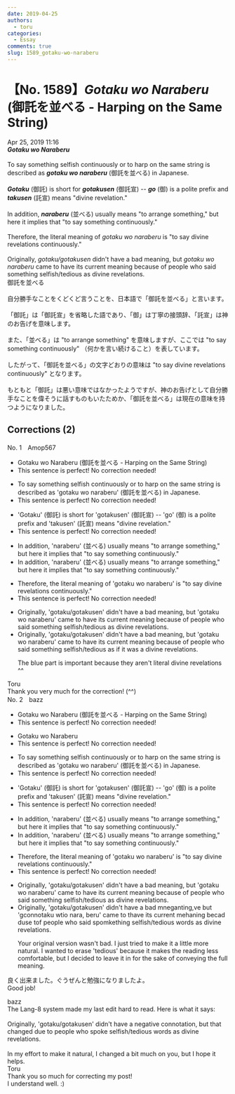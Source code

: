 ```yaml
---
date: 2019-04-25
authors:
  - toru
categories:
  - Essay
comments: true
slug: 1589_gotaku-wo-naraberu
---
```


# 【No. 1589】<strong><em>Gotaku wo Naraberu</strong></em> (御託を並べる - Harping on the Same String)
<div class="date">Apr 25, 2019 11:16</div>
<div id="post"><div id="body_show_ori">
<strong><em>Gotaku wo Naraberu</strong></em><br/><br/>To say something selfish continuously or to harp on the same string is described as <strong><em>gotaku wo naraberu</em></strong> (御託を並べる) in Japanese.<br/><br/><strong><em>Gotaku</em></strong> (御託) is short for <strong><em>gotakusen</em></strong> (御託宣) -- <strong><em>go</em></strong> (御) is a polite prefix and <strong><em>takusen</em></strong> (託宣) means "divine revelation."<br/><br/>In addition, <strong><em>naraberu</em></strong> (並べる) usually means "to arrange something," but here it implies that "to say something continuously."<br/><br/>Therefore, the literal meaning of <em>gotaku wo naraberu</em> is "to say divine revelations continuously."<br/><br/>Originally, <em>gotaku/gotakusen</em> didn't have a bad meaning, but <em>gotaku wo naraberu</em> came to have its current meaning because of people who said something selfish/tedious as divine revelations.
</div></div>

<!-- more -->

<div id="post_ja"><div id="body_show_mo">
御託を並べる<br/><br/>自分勝手なことをくどくど言うことを、日本語で「御託を並べる」と言います。<br/><br/>「御託」は「御託宣」を省略した語であり、「御」は丁寧の接頭辞、「託宣」は神のお告げを意味します。<br/><br/>また、「並べる」は "to arrange something" を意味しますが、ここでは "to say something continuously" （何かを言い続けること）を表しています。<br/><br/>したがって、「御託を並べる」の文字どおりの意味は "to say divine revelations continuously" となります。<br/><br/>もともと「御託」は悪い意味ではなかったようですが、神のお告げとして自分勝手なことを偉そうに話すものもいたためか、「御託を並べる」は現在の意味を持つようになりました。
</div></div>

## Corrections (2)
<div id="block"><div class="first_name"> No. 1　<span class="just_name">Amop567</span></div><div id="block2">
<ul class="correction_field">
<li class="incorrect">Gotaku wo Naraberu (御託を並べる - Harping on the Same String)</li>
<li class="corrected perfect">This sentence is perfect! No correction needed!</li>
</ul>
<ul class="correction_field">
<li class="incorrect">To say something selfish continuously or to harp on the same string is described as 'gotaku wo naraberu' (御託を並べる) in Japanese.</li>
<li class="corrected perfect">This sentence is perfect! No correction needed!</li>
</ul>
<ul class="correction_field">
<li class="incorrect">'Gotaku' (御託) is short for 'gotakusen' (御託宣) -- 'go' (御) is a polite prefix and 'takusen' (託宣) means "divine revelation."</li>
<li class="corrected perfect">This sentence is perfect! No correction needed!</li>
</ul>
<ul class="correction_field">
<li class="incorrect">In addition, 'naraberu' (並べる) usually means "to arrange something," but here it implies that "to say something continuously."</li>
<li class="corrected correct">
In addition, 'naraberu' (並べる) usually means "to arrange something," but here it implies <span class="sline"><span class="f_red">that</span></span> "to say something continuously."
</li>
</ul>
<ul class="correction_field">
<li class="incorrect">Therefore, the literal meaning of 'gotaku wo naraberu' is "to say divine revelations continuously."</li>
<li class="corrected perfect">This sentence is perfect! No correction needed!</li>
</ul>
<ul class="correction_field">
<li class="incorrect">Originally, 'gotaku/gotakusen' didn't have a bad meaning, but 'gotaku wo naraberu' came to have its current meaning because of people who said something selfish/tedious as divine revelations.</li>
<li class="corrected correct">
Originally, 'gotaku/gotakusen' didn't have a bad meaning, but 'gotaku wo naraberu' came to have its current meaning because of people who said something selfish/tedious as<span class="f_blue"> if it was a</span> divine revelation<span class="sline"><span class="f_red">s</span></span>.
<p class="correction_comment">The blue part is important because they aren't literal divine revelations ^^</p>
</li>
</ul>
</div><div class="name"><span class="just_name">Toru</span><br>
Thank you very much for the correction! (^^)
</div>
</div>
<div id="block"><div class="first_name"> No. 2　<span class="just_name">bazz</span></div><div id="block2">
<ul class="correction_field">
<li class="incorrect">Gotaku wo Naraberu (御託を並べる - Harping on the Same String)</li>
<li class="corrected perfect">This sentence is perfect! No correction needed!</li>
</ul>
<ul class="correction_field">
<li class="incorrect">Gotaku wo Naraberu</li>
<li class="corrected perfect">This sentence is perfect! No correction needed!</li>
</ul>
<ul class="correction_field">
<li class="incorrect">To say something selfish continuously or to harp on the same string is described as 'gotaku wo naraberu' (御託を並べる) in Japanese.</li>
<li class="corrected perfect">This sentence is perfect! No correction needed!</li>
</ul>
<ul class="correction_field">
<li class="incorrect">'Gotaku' (御託) is short for 'gotakusen' (御託宣) -- 'go' (御) is a polite prefix and 'takusen' (託宣) means "divine revelation."</li>
<li class="corrected perfect">This sentence is perfect! No correction needed!</li>
</ul>
<ul class="correction_field">
<li class="incorrect">In addition, 'naraberu' (並べる) usually means "to arrange something," but here it implies that "to say something continuously."</li>
<li class="corrected correct">
In addition, 'naraberu' (並べる) usually means "to arrange something," but here it implies <span class="f_gray"><span class="sline">that </span></span>"to say something continuously."
</li>
</ul>
<ul class="correction_field">
<li class="incorrect">Therefore, the literal meaning of 'gotaku wo naraberu' is "to say divine revelations continuously."</li>
<li class="corrected perfect">This sentence is perfect! No correction needed!</li>
</ul>
<ul class="correction_field">
<li class="incorrect">Originally, 'gotaku/gotakusen' didn't have a bad meaning, but 'gotaku wo naraberu' came to have its current meaning because of people who said something selfish/tedious as divine revelations.</li>
<li class="corrected correct">
Originally, 'gotaku/gotakusen' didn't have a <span class="f_gray"><span class="sline">bad m</span></span><span class="f_red">n</span>e<span class="f_red">g</span>a<span class="f_gray"><span class="sline">n</span></span><span class="f_red">t</span>i<span class="f_gray"><span class="sline">ng,</span></span><span class="f_red">ve</span> <span class="f_gray"><span class="sline">but 'g</span></span><span class="f_red">c</span>o<span class="f_red">nno</span>ta<span class="f_gray"><span class="sline">ku w</span></span><span class="f_red">ti</span>o<span class="f_gray"><span class="sline"> </span></span>n<span class="f_gray"><span class="sline">ara</span></span><span class="f_red">, </span>b<span class="f_gray"><span class="sline">er</span></span>u<span class="f_gray"><span class="sline">' came </span></span>t<span class="f_gray"><span class="sline">o</span></span> <span class="f_red">t</span>ha<span class="f_gray"><span class="sline">ve i</span></span>t<span class="f_gray"><span class="sline">s</span></span> c<span class="f_gray"><span class="sline">urrent me</span></span><span class="f_red">h</span>an<span class="f_gray"><span class="sline">in</span></span>g<span class="f_gray"><span class="sline"> b</span></span>e<span class="f_gray"><span class="sline">ca</span></span><span class="f_red">d d</span>u<span class="f_gray"><span class="sline">s</span></span>e <span class="f_red">t</span>o<span class="f_gray"><span class="sline">f</span></span> people who s<span class="f_gray"><span class="sline">aid s</span></span><span class="f_red">p</span>o<span class="f_gray"><span class="sline">m</span></span><span class="f_red">k</span>e<span class="f_gray"><span class="sline">thing</span></span> selfish/tedious <span class="f_red">words </span>as divine revelations.
<p class="correction_comment">Your original version wasn't bad. I just tried to make it a little more natural. I wanted to erase 'tedious' because it makes the reading less comfortable, but I decided to leave it in for the sake of conveying the full meaning.</p>
</li>
</ul>
<p class="comment_small">
 良く出来ました。ぐうぜんと勉強になりましたよ。
 <br/>
 Good job!
 <br/>
</p>

</div><div class="name"><span class="just_name">bazz</span><br>
The Lang-8 system made my last edit hard to read. Here is what it says:<br/><br/>Originally, 'gotaku/gotakusen' didn't have a negative connotation, but that changed due to people who spoke selfish/tedious words as divine revelations.<br/><br/>In my effort to make it natural, I changed a bit much on you, but I hope it helps.<br/>
</div>
<div class="name"><span class="just_name">Toru</span><br>
Thank you so much for correcting my post!<br/>I understand well. :)
</div>
</div>
